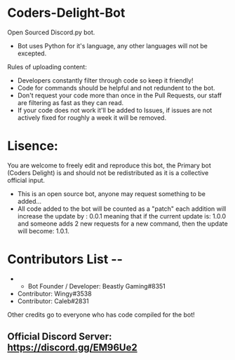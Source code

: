 # Coders-Delight-Bot
Open Sourced Discord.py bot.
* Bot uses Python for it's language, any other languages will not be excepted.

Rules of uploading content:
- Developers constantly filter through code so keep it friendly!
- Code for commands should be helpful and not redundent to the bot.
- Don't request your code more than once in the Pull Requests, our staff are filtering as fast as they can read.
- If your code does not work it'll be added to Issues, if issues are not actively fixed for roughly a week it will be removed.


# Lisence:
You are welcome to freely edit and reproduce this bot, the Primary bot (Coders Delight) is and should not be redistributed as it is a collective official input.
* This is an open source bot, anyone may request something to be added...
* All code added to the bot will be counted as a "patch" each addition will increase the update by : 0.0.1 meaning that if the current update is: 1.0.0 and someone adds 2 new requests for a new command, then the update will become: 1.0.1.

# Contributors List --
* * Bot Founder / Developer: Beastly Gaming#8351
* Contributor: Wingy#3538
* Contributor: Caleb#2831


Other credits go to everyone who has code compiled for the bot!

## Official Discord Server: https://discord.gg/EM96Ue2
